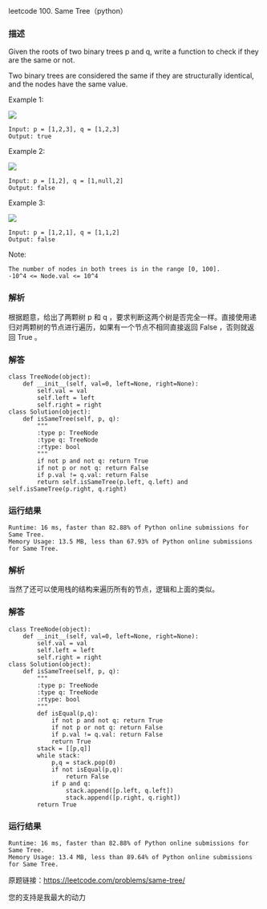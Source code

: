 leetcode  100. Same Tree（python）

### 描述

Given the roots of two binary trees p and q, write a function to check if they are the same or not.

Two binary trees are considered the same if they are structurally identical, and the nodes have the same value.





Example 1:

![](https://assets.leetcode.com/uploads/2020/12/20/ex1.jpg)
	
	Input: p = [1,2,3], q = [1,2,3]
	Output: true

	
Example 2:

![](https://assets.leetcode.com/uploads/2020/12/20/ex2.jpg)
	
	Input: p = [1,2], q = [1,null,2]
	Output: false



Example 3:

![](https://assets.leetcode.com/uploads/2020/12/20/ex3.jpg)

	Input: p = [1,2,1], q = [1,1,2]
	Output: false

	



Note:

	The number of nodes in both trees is in the range [0, 100].
	-10^4 <= Node.val <= 10^4


### 解析


根据题意，给出了两颗树 p 和 q ，要求判断这两个树是否完全一样。直接使用递归对两颗树的节点进行遍历，如果有一个节点不相同直接返回 False ，否则就返回 True 。

### 解答
				

	class TreeNode(object):
	    def __init__(self, val=0, left=None, right=None):
	        self.val = val
	        self.left = left
	        self.right = right
	class Solution(object):
	    def isSameTree(self, p, q):
	        """
	        :type p: TreeNode
	        :type q: TreeNode
	        :rtype: bool
	        """
	        if not p and not q: return True
	        if not p or not q: return False
	        if p.val != q.val: return False
	        return self.isSameTree(p.left, q.left) and self.isSameTree(p.right, q.right)
	        
            	      
			
### 运行结果

	Runtime: 16 ms, faster than 82.88% of Python online submissions for Same Tree.
	Memory Usage: 13.5 MB, less than 67.93% of Python online submissions for Same Tree.


### 解析

当然了还可以使用栈的结构来遍历所有的节点，逻辑和上面的类似。


### 解答


	class TreeNode(object):
	    def __init__(self, val=0, left=None, right=None):
	        self.val = val
	        self.left = left
	        self.right = right
	class Solution(object):
	    def isSameTree(self, p, q):
	        """
	        :type p: TreeNode
	        :type q: TreeNode
	        :rtype: bool
	        """
	        def isEqual(p,q):
	            if not p and not q: return True
	            if not p or not q: return False
	            if p.val != q.val: return False
	            return True
	        stack = [[p,q]]
	        while stack:
	            p,q = stack.pop(0)
	            if not isEqual(p,q):
	                return False
	            if p and q:
	                stack.append([p.left, q.left])
	                stack.append([p.right, q.right])
	        return True


### 运行结果

	Runtime: 16 ms, faster than 82.88% of Python online submissions for Same Tree.
	Memory Usage: 13.4 MB, less than 89.64% of Python online submissions for Same Tree.

原题链接：https://leetcode.com/problems/same-tree/



您的支持是我最大的动力
